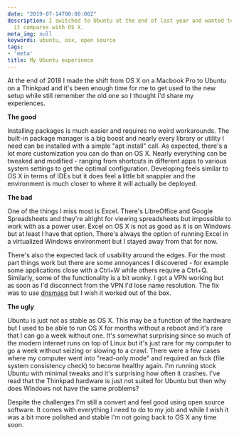 ```yaml
---
date: "2019-07-14T00:00:00Z"
description: I switched to Ubuntu at the end of last year and wanted to share how
  it compares with OS X.
meta_img: null
keywords: ubuntu, osx, open source
tags:
- 'meta'
title: My Ubuntu experinece
---
```


At the end of 2018 I made the shift from OS X on a Macbook Pro to Ubuntu on a Thinkpad and it's been enough time for me to get used to the new setup while still remember the old one so I thought I'd share my experiences.

**The good**

Installing packages is much easier and requires no weird workarounds. The built-in package manager is a big boost and nearly every library or utility I need can be installed with a simple "apt install" call. As expected, there's a lot more customization you can do than on OS X. Nearly everything can be tweaked and modified - ranging from shortcuts in different apps to various system settings to get the optimal configuration. Developing feels similar to OS X in terms of IDEs but it does feel a little bit snappier and the environment is much closer to where it will actually be deployed.

**The bad**

One of the things I miss most is Excel. There's LibreOffice and Google Spreadsheets and they're alright for viewing spreadsheets but impossible to work with as a power user. Excel on OS X is not as good as it is on Windows but at least I have that option. There's always the option of running Excel in a virtualized Windows environment but I stayed away from that for now.

There's also the expected lack of usability around the edges. For the most part things work but there are some annoyances I discovered - for example some applications close with a Ctrl+W while others require a Ctrl+Q. Similarly, some of the functionality is a bit wonky. I got a VPN working but as soon as I'd disconnect from the VPN I'd lose name resolution. The fix was to use [dnsmasq](http://www.thekelleys.org.uk/dnsmasq/doc.html) but I wish it worked out of the box.

**The ugly**

Ubuntu is just not as stable as OS X. This may be a function of the hardware but I used to be able to run OS X for months without a reboot and it's rare that I can go a week without one. It's somewhat surprising since so much of the modern internet runs on top of Linux but it's just rare for my computer to go a week without seizing or slowing to a crawl. There were a few cases where my computer went into "read-only mode" and required an fsck (file system consistency check) to become healthy again. I'm running stock Ubuntu with minimal tweaks and it's surprising how often it crashes. I've read that the Thinkpad hardware is just not suited for Ubuntu but then why does Windows not have the same problems?

Despite the challenges I'm still a convert and feel good using open source software. It comes with everything I need to do to my job and while I wish it was a bit more polished and stable I'm not going back to OS X any time soon.
